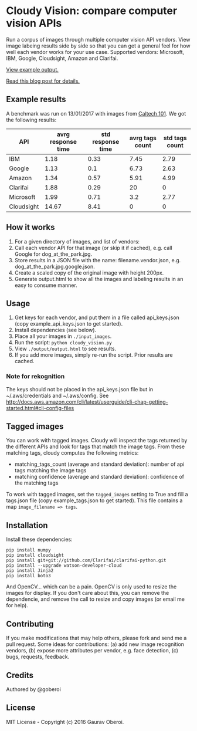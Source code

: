 
# Cloudy Vision: compare computer vision APIs

Run a corpus of images through multiple computer vision API vendors. View image labeing results side by side so that you can get a general feel for how well each vendor works for your use case. Supported vendors: Microsoft, IBM, Google, Cloudsight, Amazon and Clarifai.

[View example output.](https://goberoi.github.io/cloudy_vision/output/output.html)

[Read this blog post for details.](#)

## Example results

A benchmark was run on 13/01/2017 with images from [Caltech 101](https://www.vision.caltech.edu/Image_Datasets/Caltech101/). We got the following results:

| API | avrg response time | std response time | avrg tags count | std tags count |
| ------- | -------- | -------- | ---- | --- |
| IBM | 1.18 | 0.33 | 7.45 | 2.79 |
| Google | 1.13 | 0.1 | 6.73 | 2.63 |
| Amazon | 1.34 | 0.57 | 5.91 | 4.99 |
| Clarifai | 1.88 | 0.29 | 20 | 0 |
| Microsoft | 1.99 | 0.71 | 3.2 | 2.77 |
| Cloudsight | 14.67 | 8.41 | 0 | 0 |

## How it works

1. For a given directory of images, and list of vendors:
1. Call each vendor API for that image (or skip it if cached), e.g. call Google for dog_at_the_park.jpg.
1. Store results in a JSON file with the name: filename.vendor.json, e.g. dog_at_the_park.jpg.google.json.
1. Create a scaled copy of the original image with height 200px.
1. Generate output.html to show all the images and labeling results in an easy to consume manner.

## Usage

1. Get keys for each vendor, and put them in a file called api_keys.json (copy example_api_keys.json to get started).
1. Install dependencies (see below).
1. Place all your images in `./input_images`.
1. Run the script: `python cloudy_vision.py`
1. View `./output/output.html` to see results.
1. If you add more images, simply re-run the script. Prior results are cached.

### Note for rekognition

The keys should not be placed in the api_keys.json file but in ~/.aws/credentials and ~/.aws/config. See http://docs.aws.amazon.com/cli/latest/userguide/cli-chap-getting-started.html#cli-config-files

## Tagged images

You can work with tagged images. Cloudy will inspect the tags returned by the different APIs and look
for tags that match the image tags. From these matching tags, cloudy computes the following metrics:

* matching_tags_count (average and standard deviation): number of api tags matching the image tags
* matching confidence (average and standard deviation): confidence of the matching tags

To work with tagged images, set the `tagged_images` setting to True and fill a tags.json file (copy example_tags.json to get started).
This file contains a map `image_filename => tags`.

## Installation

Install these dependencies:
```
pip install numpy
pip install cloudsight
pip install git+git://github.com/Clarifai/clarifai-python.git
pip install --upgrade watson-developer-cloud
pip install Jinja2
pip install boto3
```

And OpenCV... which can be a pain. OpenCV is only used to resize the images for display. If you don't care about this, you can remove the dependencie, and remove the call to resize and copy images (or email me for help).

## Contributing

If you make modifications that may help others, please fork and send me a pull request. Some ideas for contributions: (a) add new image recognition vendors, (b) expose more attributes per vendor, e.g. face detection, (c) bugs, requests, feedback.

## Credits

Authored by @goberoi

## License

MIT License - Copyright (c) 2016 Gaurav Oberoi.
